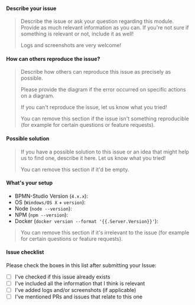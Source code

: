 #### Describe your issue

> Describe the issue or ask your question regarding this module.
> Provide as much relevant information as you can. If you're not sure if something
> is relevant or not, include it as well!
>
> Logs and screenshots are very welcome!

#### How can others reproduce the issue?

> Describe how others can reproduce this issue as precisely as possible.
>
> Please provide the diagram if the error occurred on specific actions on a
> diagram.
>
> If you can't reproduce the issue, let us know what you tried!
>
> You can remove this section if the issue isn't something reproducible
> (for example for certain questions or feature requests).

#### Possible solution

> If you have a possible solution to this issue or an idea that might
> help us to find one, describe it here. Let us know what you tried!
>
> You can remove this section if it'd be empty.

#### What's your setup

- BPMN-Studio Version (`4.x.x`):
- OS (`Windows/OS X` + `version`):
- Node (`node --version`):
- NPM (`npm --version`):
- Docker (`docker version --format '{{.Server.Version}}'`):

> You can remove this section if it's irrelevant to the issue
> (for example for certain questions or feature requests).

#### Issue checklist

Please check the boxes in this list after submitting your Issue:

- [ ] I've checked if this issue already exists
- [ ] I've included all the information that I think is relevant
- [ ] I've added logs and/or screenshots (if applicable)
- [ ] I've mentioned PRs and issues that relate to this one
